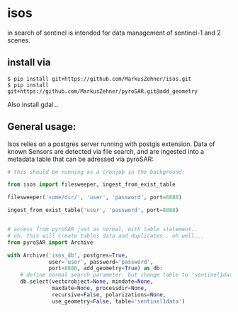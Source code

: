 # isos
in search of sentinel is intended for data management of sentinel-1 and 2 scenes.


## install via

    $ pip install git+https://github.com/MarkusZehner/isos.git
    $ pip install git+https://github.com/MarkusZehner/pyroSAR.git@add_geometry

Also install gdal...

## General usage:

Isos relies on a postgres server running with postgis extension. 
Data of known Sensors are detected via file search, and are ingested into a metadata table that can be adressed via pyroSAR:

```python
# this should be running as a cronjob in the background:

from isos import filesweeper, ingest_from_exist_table

filesweeper('some/dir/', 'user', 'password', port=8888)

ingest_from_exist_table('user', 'password', port=8888)


# access from pyroSAR just as normal, with table statement..
# oh, this will create tables data and duplicates.. oh well...
from pyroSAR import Archive

with Archive('isos_db', postgres=True, 
             user='user', password='password', 
             port=8888, add_geometry=True) as db:
    # define normal search parameter, but change table to 'sentinel1data'!
    db.select(vectorobject=None, mindate=None, 
              maxdate=None, processdir=None,
              recursive=False, polarizations=None, 
              use_geometry=False, table='sentinel1data')
```